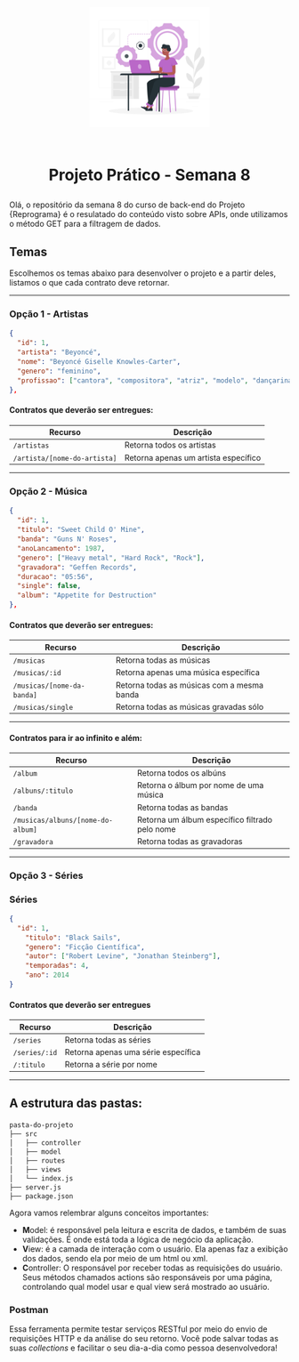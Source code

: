 <h1 align="center">
  <br>
  <img src="public/images/developer.png" alt="mulher negra usando computador" width="216">
  <br>
    <br>
    <p align="center">Projeto Prático - Semana 8<p>
</h1>

Olá, o repositório da semana 8 do curso de back-end do Projeto {Reprograma} é o resulatado do conteúdo visto sobre APIs, onde utilizamos o método GET para a filtragem de dados.

## Temas

Escolhemos os temas abaixo para desenvolver o projeto e a partir deles, listamos o que cada contrato deve retornar.

---

### Opção 1 - Artistas

```json
{
  "id": 1,
  "artista": "Beyoncé",
  "nome": "Beyoncé Giselle Knowles-Carter",
  "genero": "feminino",
  "profissao": ["cantora", "compositora", "atriz", "modelo", "dançarina", "produtora musical", "roteirista"]
},
```

#### Contratos que deverão ser entregues:

| Recurso                     | Descrição                            |
| --------------------------- | ------------------------------------ |
| `/artistas`                 | Retorna todos os artistas            |
| `/artista/[nome-do-artista]`| Retorna apenas um artista específico |

---

### Opção 2 - Música

```json
{
  "id": 1,
  "titulo": "Sweet Child O' Mine",
  "banda": "Guns N' Roses",
  "anoLancamento": 1987,
  "genero": ["Heavy metal", "Hard Rock", "Rock"],
  "gravadora": "Geffen Records",
  "duracao": "05:56",
  "single": false,
  "album": "Appetite for Destruction"
},
```

#### Contratos que deverão ser entregues:

| Recurso                    | Descrição                                  |
| -------------------------- | ------------------------------------------ |
| `/musicas`                 | Retorna todas as músicas                   |
| `/musicas/:id`             | Retorna apenas uma música específica       |
| `/musicas/[nome-da-banda]` | Retorna todas as músicas com a mesma banda |
| `/musicas/single`          | Retorna todas as músicas gravadas sólo     |

---

#### Contratos para ir ao infinito e além:

| Recurso                           | Descrição                                      |
| --------------------------------- | ---------------------------------------------- |
| `/album`                          | Retorna todos os albúns                        |
| `/albuns/:titulo`                 | Retorna o álbum por nome de uma música         |
| `/banda`                          | Retorna todas as bandas                        |
| `/musicas/albuns/[nome-do-album]` | Retorna um álbum específico filtrado pelo nome |
| `/gravadora`                      | Retorna todas as gravadoras                    |

---

### Opção 3 - Séries

### Séries

```json
{
  "id": 1,
    "titulo": "Black Sails",
    "genero": "Ficção Científica",
    "autor": ["Robert Levine", "Jonathan Steinberg"],
    "temporadas": 4,
    "ano": 2014
}
```

#### Contratos que deverão ser entregues

| Recurso       | Descrição                           |
| ------------- | ----------------------------------- |
| `/series`     | Retorna todas as séries             |
| `/series/:id` | Retorna apenas uma série específica |
| `/:titulo`    | Retorna a série por nome            |

---

## A estrutura das pastas:

```
pasta-do-projeto
├── src
│   ├── controller
│   ├── model
│   ├── routes
│   ├── views
│   └── index.js
├── server.js
├── package.json
```

Agora vamos relembrar alguns conceitos importantes:

- **M**odel: é responsável pela leitura e escrita de dados, e também de suas validações. É onde está toda a lógica de negócio da aplicação.
- **V**iew: é a camada de interação com o usuário. Ela apenas faz a exibição dos dados, sendo ela por meio de um html ou xml.
- **C**ontroller: O responsável por receber todas as requisições do usuário. Seus métodos chamados actions são responsáveis por uma página, controlando qual model usar e qual view será mostrado ao usuário.

### Postman

Essa ferramenta permite testar serviços RESTful por meio do envio de requisições HTTP e da análise do seu retorno. Você pode salvar todas as suas _collections_ e facilitar o seu dia-a-dia como pessoa desenvolvedora!
